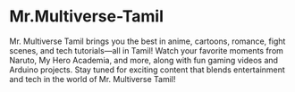 # Mr.Multiverse-Tamil
Mr. Multiverse Tamil brings you the best in anime, cartoons, romance, fight scenes, and tech tutorials—all in Tamil! Watch your favorite moments from Naruto, My Hero Academia, and more, along with fun gaming videos and Arduino projects. Stay tuned for exciting content that blends entertainment and tech in the world of Mr. Multiverse Tamil!

